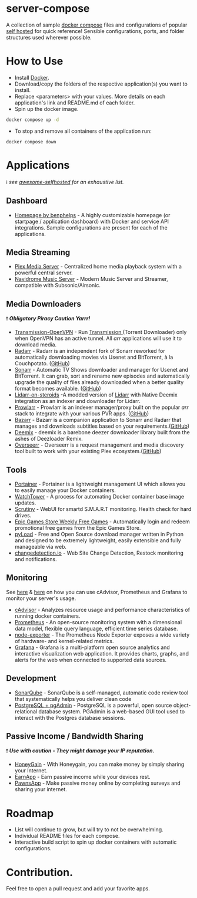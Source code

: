 # server-compose
A collection of sample [docker compose](https://docs.docker.com/compose/) files and configurations of popular [self hosted](https://www.reddit.com/r/selfhosted/) for quick reference! Sensible configurations, ports, and folder structures used wherever possible.

# How to Use

- Install [Docker](https://docs.docker.com/get-docker/).
- Download/copy the folders of the respective application(s) you want to install.
- Replace &lt;parameters&gt; with your values. More details on each application's link and README.md of each folder.
- Spin up the docker image.
```bash
docker compose up -d
```
- To stop and remove all containers of the application run:
```
docker compose down
```
# Applications 
:information_source:  _see [awesome-selfhosted](https://github.com/awesome-selfhosted/awesome-selfhosted) for an exhaustive list._

## Dashboard

- [Homepage by benphelps](https://github.com/benphelps/homepage) - A highly customizable homepage (or startpage / application dashboard) with Docker and service API integrations. Sample configurations are present for each of the applications.

## Media Streaming

- [Plex Media Server](https://www.plex.tv/) - Centralized home media playback system with a powerful central server.
- [Navidrome Music Server](https://www.navidrome.org) - Modern Music Server and Streamer, compatible with Subsonic/Airsonic.

## Media Downloaders
 :exclamation: **_Obligatory Piracy Caution Yarrr!_**

- [Transmission-OpenVPN](https://github.com/haugene/docker-transmission-openvpn) - Run [Transmission ]()(Torrent Downloader) only when OpenVPN has an active tunnel. All *arr* applications will use it to download media. 
- [Radarr](https://radarr.video/) - Radarr is an independent fork of Sonarr reworked for automatically downloading movies via Usenet and BitTorrent, à la Couchpotato. ([GitHub](https://github.com/Radarr/Radarr)) 
- [Sonarr](https://sonarr.tv/) - Automatic TV Shows downloader and manager for Usenet and BitTorrent. It can grab, sort and rename new episodes and automatically upgrade the quality of files already downloaded when a better quality format becomes available. ([GitHub](https://github.com/Sonarr/Sonarr))
- [Lidarr-on-steroids](https://github.com/youegraillot/lidarr-on-steroids) -A  modded version of [Lidarr](https://lidarr.audio/) with Native Deemix integration as an indexer and downloader for Lidarr.
- [Prowlarr](https://wiki.servarr.com/prowlarr) - Prowlarr is an indexer manager/proxy built on the popular *arr* stack to integrate with your various PVR apps.  ([GitHub](https://github.com/Prowlarr/Prowlarr))
- [Bazarr](https://www.bazarr.media/) - Bazarr is a companion application to Sonarr and Radarr that manages and downloads subtitles based on your requirements.([GitHub](https://github.com/morpheus65535/bazarr))
- [Deemix](https://deemix.app/) - deemix is a barebone deezer downloader library built from the ashes of Deezloader Remix.
- [Overseerr](https://overseerr.dev/) - Overseerr is a request management and media discovery tool built to work with your existing Plex ecosystem.([GitHub](https://github.com/sct/overseerr)) 

## Tools
- [Portainer](https://github.com/portainer/portainer) - Portainer is a lightweight management UI which allows you to easily manage your Docker containers.
- [WatchTower](https://github.com/containrrr/watchtower) - A process for automating Docker container base image updates.
- [Scrutiny](https://github.com/AnalogJ/scrutiny) - WebUI for smartd S.M.A.R.T monitoring. Health check for hard drives.
- [Epic Games Store Weekly Free Games](https://github.com/claabs/epicgames-freegames-node) - Automatically login and redeem promotional free games from the Epic Games Store.
- [pyLoad](https://github.com/pyload/pyload) - Free and Open Source download manager written in Python and designed to be extremely lightweight, easily extensible and fully manageable via web.
- [changedetection.io](https://github.com/dgtlmoon/changedetection.io/) - Web Site Change Detection, Restock monitoring and notifications.

## Monitoring
See [here](https://prometheus.io/docs/guides/cadvisor/) & [here](https://grafana.com/docs/grafana/latest/getting-started/get-started-grafana-prometheus) on how you can use cAdvisor, Prometheus and Grafana to monitor your server's usage.

- [cAdvisor](https://github.com/google/cadvisor) - Analyzes resource usage and performance characteristics of running docker containers.
- [Prometheus](https://prometheus.io/) - An open-source monitoring system with a dimensional data model, flexible query language, efficient time series database.
- [node-exporter](https://github.com/prometheus/node_exporter) - The Prometheus Node Exporter exposes a wide variety of hardware- and kernel-related metrics. 
- [Grafana](https://grafana.com/) - Grafana is a multi-platform open source analytics and interactive visualization web application. It provides charts, graphs, and alerts for the web when connected to supported data sources. 

## Development
- [SonarQube](https://docs.sonarqube.org/latest) - SonarQube is a self-managed, automatic code review tool that systematically helps you deliver clean code
- [PostgreSQL + pgAdmin](https://www.postgresql.org/) - PostgreSQL is a powerful, open source object-relational database system. PGAdmin is a web-based GUI tool used to interact with the Postgres database sessions.

## Passive Income / Bandwidth Sharing 
 :exclamation: **_Use with caution - They might damage your IP reputation._**
- [HoneyGain](https://www.honeygain.com/) - With Honeygain, you can make money by simply sharing your Internet.
- [EarnApp](https://earnapp.com/bandwidth) - Earn passive income while your devices rest.
- [PawnsApp](https://pawns.app/internet-sharing/) - Make passive money online by completing surveys and sharing your internet.

# Roadmap
- List will continue to grow, but will try to not be overwhelming.
- Individual README files for each compose.
- Interactive build script to spin up docker containers with automatic configurations.

# Contribution.
Feel free to open a pull request and add your favorite apps.
